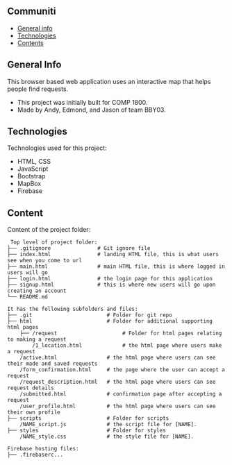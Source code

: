 ## Communiti

* [General info](#general-info)
* [Technologies](#technologies)
* [Contents](#content)

## General Info
This browser based web application uses an interactive map that helps people find requests.
* This project was initially built for COMP 1800.
* Made by Andy, Edmond, and Jason of team BBY03.
	
## Technologies
Technologies used for this project:
* HTML, CSS
* JavaScript
* Bootstrap 
* MapBox
* Firebase
	
## Content
Content of the project folder:

```
 Top level of project folder: 
├── .gitignore               # Git ignore file
├── index.html               # landing HTML file, this is what users see when you come to url
├── main.html                # main HTML file, this is where logged in users will go
├── login.html               # the login page for this application
├── signup.html              # this is where new users will go upon creating an account
└── README.md

It has the following subfolders and files:
├── .git                     	# Folder for git repo
├── html                     	# Folder for additional supporting html pages
    ├── /request                     # Folder for html pages relating to making a request
        /1_location.html             # the html page where users make a request
    /active.html             	# the html page where users can see their made and saved requests 
    /form_confirmation.html  	# the page where the user can accept a request
    /request_description.html	# the html page where users can see request details
    /submitted.html             # confirmation page after accepting a request
    /user_profile.html          # the html page where users can see their own profile
├── scripts                  	# Folder for scripts
    /NAME_script.js             # the script file for [NAME].
├── styles                  	# Folder for styles
    /NAME_style.css             # the style file for [NAME]. 

Firebase hosting files: 
├── .firebaserc...


```


